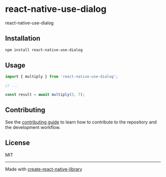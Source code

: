 # react-native-use-dialog

react-native-use-dialog

## Installation

```sh
npm install react-native-use-dialog
```

## Usage


```js
import { multiply } from 'react-native-use-dialog';

// ...

const result = await multiply(3, 7);
```


## Contributing

See the [contributing guide](CONTRIBUTING.md) to learn how to contribute to the repository and the development workflow.

## License

MIT

---

Made with [create-react-native-library](https://github.com/callstack/react-native-builder-bob)
